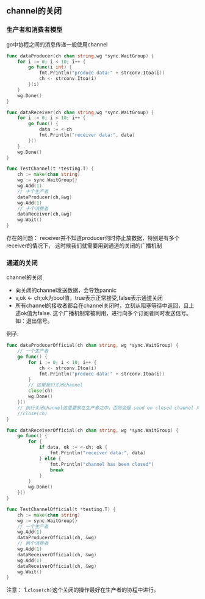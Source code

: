 ## channel的关闭

### 生产者和消费者模型
go中协程之间的消息传递一般使用channel
```go
func dataProducer(ch chan string,wg *sync.WaitGroup) {
	for i := 0; i < 10; i++ {
		go func(i int) {
			fmt.Println("produce data:" + strconv.Itoa(i))
			ch <- strconv.Itoa(i)
		}(i)
	}
	wg.Done()
}

func dataReceiver(ch chan string,wg *sync.WaitGroup) {
	for i := 0; i < 10; i++ {
		go func() {
			data := <-ch
			fmt.Println("receiver data:", data)
		}()
	}
	wg.Done()
}

func TestChannel(t *testing.T) {
	ch := make(chan string)
	wg := sync.WaitGroup{}
	wg.Add(1)
	// 十个生产者
	dataProducer(ch,&wg)
	wg.Add(1)
	// 十个消费者
	dataReceiver(ch,&wg)
	wg.Wait()
}
```
存在的问题：
receiver并不知道producer何时停止放数据，特别是有多个receiver的情况下，
这时候我们就需要用到通道的关闭的广播机制

### 通道的关闭
channel的关闭
- 向关闭的channel发送数据，会导致pannic
- v,ok <- ch;ok为bool值，true表示正常接受,false表示通道关闭
- 所有channel的接收者都会在channel关闭时，立刻从阻塞等待中返回，且上述ok值为false.
这个广播机制常被利用，进行向多个订阅者同时发送信号。如：退出信号。
  

例子:
```go
func dataProducerOfficial(ch chan string, wg *sync.WaitGroup) {
	// 一个生产者
	go func() {
		for i := 0; i < 10; i++ {
			ch <- strconv.Itoa(i)
			fmt.Println("produce data:" + strconv.Itoa(i))
		}
		// 这里我们关闭channel
		close(ch)
		wg.Done()
	}()
	// 执行关闭channel这里要放在生产者之中，否则会报 send on closed channel 向一个已关闭的通道发送消息
	//close(ch)
}

func dataReceiverOfficial(ch chan string, wg *sync.WaitGroup) {
	go func() {
		for {
			if data, ok := <-ch; ok {
				fmt.Println("receiver data:", data)
			} else {
				fmt.Println("channel has been closed")
				break
			}
		}
		wg.Done()
	}()
}

func TestChannelOfficial(t *testing.T) {
	ch := make(chan string)
	wg := sync.WaitGroup{}
	// 一个生产者
	wg.Add(1)
	dataProducerOfficial(ch, &wg)
	// 两个消费者
	wg.Add(1)
	dataReceiverOfficial(ch, &wg)
	wg.Add(1)
	dataReceiverOfficial(ch, &wg)
	wg.Wait()
}
```
注意：
1.`close(ch)`这个关闭的操作最好在生产者的协程中进行。